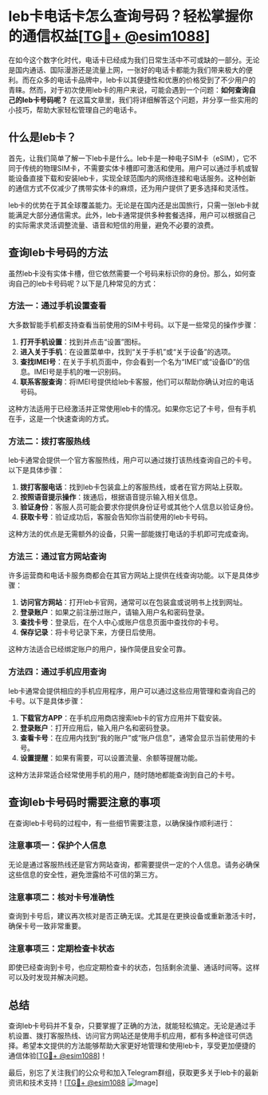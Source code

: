 # leb卡电话卡怎么查询号码？轻松掌握你的通信权益[[TG💪+ @esim1088](https://t.me/s/esim1088)]

在如今这个数字化时代，电话卡已经成为我们日常生活中不可或缺的一部分。无论是国内通话、国际漫游还是流量上网，一张好的电话卡都能为我们带来极大的便利。而在众多的电话卡品牌中，leb卡以其便捷性和优惠的价格受到了不少用户的青睐。然而，对于初次使用leb卡的用户来说，可能会遇到一个问题：**如何查询自己的leb卡号码呢？** 在这篇文章里，我们将详细解答这个问题，并分享一些实用的小技巧，帮助大家轻松管理自己的电话卡。

## 什么是leb卡？

首先，让我们简单了解一下leb卡是什么。leb卡是一种电子SIM卡（eSIM），它不同于传统的物理SIM卡，不需要实体卡槽即可激活和使用。用户可以通过手机或智能设备直接下载和安装leb卡，实现全球范围内的网络连接和电话服务。这种创新的通信方式不仅减少了携带实体卡的麻烦，还为用户提供了更多选择和灵活性。

leb卡的优势在于其全球覆盖能力。无论是在国内还是出国旅行，只需一张leb卡就能满足大部分通信需求。此外，leb卡通常提供多种套餐选择，用户可以根据自己的实际需求灵活调整流量、语音和短信的用量，避免不必要的浪费。

## 查询leb卡号码的方法

虽然leb卡没有实体卡槽，但它依然需要一个号码来标识你的身份。那么，如何查询自己的leb卡号码呢？以下是几种常见的方式：

### 方法一：通过手机设置查看

大多数智能手机都支持查看当前使用的SIM卡号码。以下是一些常见的操作步骤：

1. **打开手机设置**：找到并点击“设置”图标。
2. **进入关于手机**：在设置菜单中，找到“关于手机”或“关于设备”的选项。
3. **查找IMEI号**：在关于手机页面中，你会看到一个名为“IMEI”或“设备ID”的信息。IMEI号是手机的唯一识别码。
4. **联系客服查询**：将IMEI号提供给leb卡客服，他们可以帮助你确认对应的电话号码。

这种方法适用于已经激活并正常使用leb卡的情况。如果你忘记了卡号，但有手机在手，这是一个快速查询的方式。

### 方法二：拨打客服热线

leb卡通常会提供一个官方客服热线，用户可以通过拨打该热线查询自己的卡号。以下是具体步骤：

1. **拨打客服电话**：找到leb卡包装盒上的客服热线，或者在官方网站上获取。
2. **按照语音提示操作**：拨通后，根据语音提示输入相关信息。
3. **验证身份**：客服人员可能会要求你提供身份证号或其他个人信息以验证身份。
4. **获取卡号**：验证成功后，客服会告知你当前使用的leb卡号码。

这种方法的优点是无需额外的设备，只需一部能拨打电话的手机即可完成查询。

### 方法三：通过官方网站查询

许多运营商和电话卡服务商都会在其官方网站上提供在线查询功能。以下是具体步骤：

1. **访问官方网站**：打开leb卡官网，通常可以在包装盒或说明书上找到网址。
2. **登录账户**：如果之前注册过账户，请输入用户名和密码登录。
3. **查找卡号**：登录后，在个人中心或账户信息页面中查找你的卡号。
4. **保存记录**：将卡号记录下来，方便日后使用。

这种方法适合已经绑定账户的用户，操作简便且安全可靠。

### 方法四：通过手机应用查询

leb卡通常会提供相应的手机应用程序，用户可以通过这些应用管理和查询自己的卡号。以下是具体步骤：

1. **下载官方APP**：在手机应用商店搜索leb卡的官方应用并下载安装。
2. **登录账户**：打开应用后，输入用户名和密码登录。
3. **查看卡号**：在应用内找到“我的账户”或“账户信息”，通常会显示当前使用的卡号。
4. **设置提醒**：如果有需要，可以设置流量、余额等提醒功能。

这种方法非常适合经常使用手机的用户，随时随地都能查询到自己的卡号。

## 查询leb卡号码时需要注意的事项

在查询leb卡号码的过程中，有一些细节需要注意，以确保操作顺利进行：

### 注意事项一：保护个人信息

无论是通过客服热线还是官方网站查询，都需要提供一定的个人信息。请务必确保这些信息的安全性，避免泄露给不可信的第三方。

### 注意事项二：核对卡号准确性

查询到卡号后，建议再次核对是否正确无误。尤其是在更换设备或重新激活卡时，确保卡号一致非常重要。

### 注意事项三：定期检查卡状态

即使已经查询到卡号，也应定期检查卡的状态，包括剩余流量、通话时间等。这样可以及时发现并解决问题。

## 总结

查询leb卡号码并不复杂，只要掌握了正确的方法，就能轻松搞定。无论是通过手机设置、拨打客服热线、访问官方网站还是使用手机应用，都有多种途径可供选择。希望本文提供的方法能够帮助大家更好地管理和使用leb卡，享受更加便捷的通信体验[[TG💪+ @esim1088](https://t.me/s/esim1088)]！

最后，别忘了关注我们的公众号和加入Telegram群组，获取更多关于leb卡的最新资讯和技术支持！[[TG💪+ @esim1088](https://t.me/s/esim1088) ![Image](https://i.postimg.cc/4NQfJmqS/Snipaste-2025-05-13-00-14-12.png)]